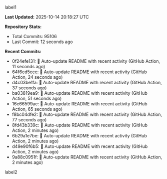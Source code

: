 
label1 
<!-- ACTIVITY_START -->
**Last Updated:** 2025-10-14 20:18:27 UTC

**Repository Stats:**
- Total Commits: 95106
- Last Commit: 12 seconds ago

**Recent Commits:**
- 0f24efe131: 🤖 Auto-update README with recent activity (GitHub Action, 11 seconds ago)
- 64f6cd5ccc: 🤖 Auto-update README with recent activity (GitHub Action, 24 seconds ago)
- d4c03be1fa: 🤖 Auto-update README with recent activity (GitHub Action, 37 seconds ago)
- ba03819ea9: 🤖 Auto-update README with recent activity (GitHub Action, 51 seconds ago)
- 16e66599ae: 🤖 Auto-update README with recent activity (GitHub Action, 65 seconds ago)
- f8bc04dfe2: 🤖 Auto-update README with recent activity (GitHub Action, 77 seconds ago)
- 8fd43b339c: 🤖 Auto-update README with recent activity (GitHub Action, 2 minutes ago)
- 6b29a1e7be: 🤖 Auto-update README with recent activity (GitHub Action, 2 minutes ago)
- d49e90f6b5: 🤖 Auto-update README with recent activity (GitHub Action, 2 minutes ago)
- 9a88c0951f: 🤖 Auto-update README with recent activity (GitHub Action, 2 minutes ago)
<!-- ACTIVITY_END -->

label2
